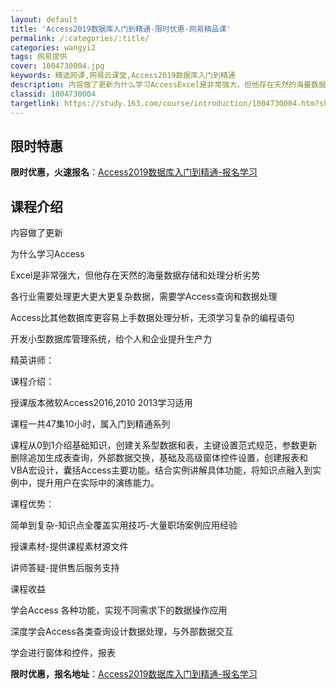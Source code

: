 ```yaml
---
layout: default
title: 'Access2019数据库入门到精通-限时优惠-网易精品课'
permalink: /:categories/:title/
categories: wangyi2
tags: 网易提供
cover: 1004730004.jpg
keywords: 精选网课,网易云课堂,Access2019数据库入门到精通
description: 内容做了更新为什么学习AccessExcel是非常强大，但他存在天然的海量数据存储和处理分析劣势各行业需要处理更大更大更
classid: 1004730004
targetlink: https://study.163.com/course/introduction/1004730004.htm?share=1&shareId=1025206652&utm_campaign=share&utm_medium=iphoneShare&utm_source=&utm_u=1025206652
---
```


## 限时特惠

**限时优惠，火速报名**：[Access2019数据库入门到精通-报名学习](https://study.163.com/course/introduction/1004730004.htm?share=1&shareId=1025206652&utm_campaign=share&utm_medium=iphoneShare&utm_source=&utm_u=1025206652)

## 课程介绍

内容做了更新



为什么学习Access

Excel是非常强大，但他存在天然的海量数据存储和处理分析劣势

各行业需要处理更大更大更复杂数据，需要学Access查询和数据处理

Access比其他数据库更容易上手数据处理分析，无须学习复杂的编程语句

开发小型数据库管理系统，给个人和企业提升生产力

精英讲师：

课程介绍：

授课版本微软Access2016,2010 2013学习适用

课程一共47集10小时，属入门到精通系列

课程从0到1介绍基础知识，创建关系型数据和表，主键设置范式规范，参数更新删除追加生成表查询，外部数据交换，基础及高级窗体控件设置，创建报表和VBA宏设计，囊括Access主要功能。结合实例讲解具体功能，将知识点融入到实例中，提升用户在实际中的演练能力。



课程优势：

简单到复杂-知识点全覆盖实用技巧-大量职场案例应用经验

授课素材-提供课程素材源文件

讲师答疑-提供售后服务支持



课程收益

学会Access 各种功能，实现不同需求下的数据操作应用

深度学会Access各类查询设计数据处理，与外部数据交互

学会进行窗体和控件，报表

**限时优惠，报名地址**：[Access2019数据库入门到精通-报名学习](https://study.163.com/course/introduction/1004730004.htm?share=1&shareId=1025206652&utm_campaign=share&utm_medium=iphoneShare&utm_source=&utm_u=1025206652)

